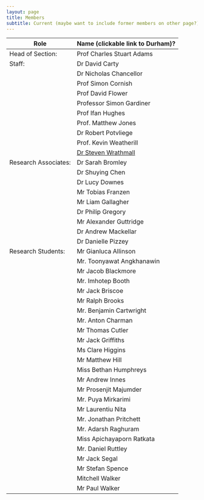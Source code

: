 ```yaml
---
layout: page
title: Members 
subtitle: Current (maybe want to include former members on other page?)
---
```

|Role|	Name (clickable link to Durham)?|
|---|---|
|Head of Section:	|Prof Charles Stuart Adams|
|Staff:	|Dr David Carty|
|	|Dr Nicholas Chancellor|
|	|Prof Simon Cornish|
|	|Prof David Flower|
|	|Professor Simon Gardiner|
|	|Prof Ifan Hughes|
|	|Prof. Matthew Jones|
|	|Dr Robert Potvliege|
|	|Prof. Kevin Weatherill|
|	|[Dr Steven Wrathmall](/structure/members/current/saw)|
|Research Associates:|	Dr Sarah Bromley|
|	|Dr Shuying Chen|
|	|Dr Lucy Downes|
|	|Mr Tobias Franzen|
|	|Mr Liam Gallagher|
|	|Dr Philip Gregory|
|	|Mr Alexander Guttridge|
|	|Dr Andrew Mackellar|
|	|Dr Danielle Pizzey|
Research Students:|	Mr Gianluca Allinson|
|	|Mr. Toonyawat Angkhanawin|
|	|Mr Jacob Blackmore|
|	|Mr. Imhotep Booth|
|	|Mr Jack Briscoe|
|	|Mr Ralph Brooks|
|	|Mr. Benjamin Cartwright|
|	|Mr. Anton Charman|
|	|Mr Thomas Cutler|
|	|Mr Jack Griffiths|
|	|Ms Clare Higgins|
|	|Mr Matthew Hill|
|	|Miss Bethan Humphreys|
|	|Mr Andrew Innes|
|	|Mr Prosenjit Majumder|
|	|Mr. Puya Mirkarimi|
|	|Mr Laurentiu Nita|
|	|Mr. Jonathan Pritchett|
|	|Mr. Adarsh Raghuram|
|	|Miss Apichayaporn Ratkata|
|	|Mr. Daniel Ruttley|
|	|Mr Jack Segal|
|	|Mr Stefan Spence|
|	|Mitchell Walker|
|	|Mr Paul Walker|
